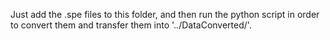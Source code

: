 
Just add the .spe files to this folder, and then run the python script in order to convert them and transfer them into '../DataConverted/'.
